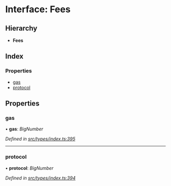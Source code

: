 # Interface: Fees

## Hierarchy

* **Fees**

## Index

### Properties

* [gas](fees.md#gas)
* [protocol](fees.md#protocol)

## Properties

###  gas

• **gas**: *BigNumber*

*Defined in [src/types/index.ts:395](https://github.com/PolymathNetwork/polymesh-sdk/blob/14db4c2/src/types/index.ts#L395)*

___

###  protocol

• **protocol**: *BigNumber*

*Defined in [src/types/index.ts:394](https://github.com/PolymathNetwork/polymesh-sdk/blob/14db4c2/src/types/index.ts#L394)*

